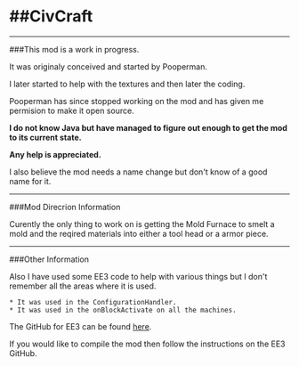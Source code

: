 ##CivCraft
==========
***
###This mod is a work in progress.

It was originaly conceived and started by Pooperman.

I later started to help with the textures and then later the coding.

Pooperman has since stopped working on the mod and has given me permision to make it open source.

**I do not know Java but have managed to figure out enough to get the mod to its current state.**

**Any help is appreciated.**

I also believe the mod needs a name change but don't know of a good name for it.
***
###Mod Direcrion Information

Curently the only thing to work on is getting the Mold Furnace to smelt a mold and the reqired materials into either a tool head or a armor piece.

***
###Other Information

Also I have used some EE3 code to help with various things but I don't remember all the areas where it is used.

	* It was used in the ConfigurationHandler.
	* It was used in the onBlockActivate on all the machines.

The GitHub for EE3 can be found [here](https://github.com/pahimar/Equivalent-Exchange-3).

If you would like to compile the mod then follow the instructions on the EE3 GitHub.
